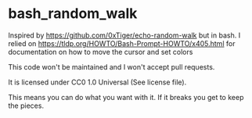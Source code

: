 # bash_random_walk
Inspired by https://github.com/0xTiger/echo-random-walk but in bash.
I relied on https://tldp.org/HOWTO/Bash-Prompt-HOWTO/x405.html for documentation on how to move the cursor and set colors

This code won't be maintained and I won't accept pull requests.

It is licensed under CC0 1.0 Universal (See license file).

This means you can do what you want with it. If it breaks you get to keep the pieces.

